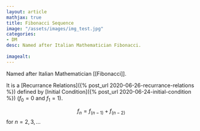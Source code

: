 ```yaml
---
layout: article
mathjax: true
title: Fibonacci Sequence
image: "/assets/images/img_test.jpg"
categories:
- DM
desc: Named after Italian Mathematician Fibonacci.
 
imagealt: 
---
```


Named after Italian Mathematician [[Fibonacci]].

It is a [Recurrance Relations]({% post_url 2020-06-26-recurrance-relations %}) defined by [Initial Condition]({% post_url 2020-06-24-initial-condition %}) ($f_0 = 0$ and $f_1 = 1$).


































































































































































































































































































































































$$f_n = f_{(n-1)} + f_{(n-2)}$$ for $n = 2, 3, \dots$
































































































































































































































































































































































